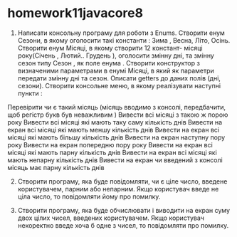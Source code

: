 # homework11javacore8

1) Написати консольну програму для роботи з Enums. Створити енум Сезони, в якому оголосити такі константи : 
Зима , Весна, Літо, Осінь. Створити енум Місяці, в якому створити 12 констант- місяці року(Січень , Лютий.. Грудень ),
оголосити змінну дні, та змінну сезон типу Сезон , як поле енума . Створити конструктор з визначеними параметрами в 
енумі Місяці, в який як параметри передати змінну дні та сезон. Описати getters до даних полів (дні, сезони). 
Створити консольне меню, в якому реалізувати наступні пункти :

Перевірити чи є такий місяць (місяць вводимо з консолі, передбачити, щоб регістр букв був неважливим )
Вивести всі місяці з такою ж порою року
Вивести всі місяці які мають таку саму кількість днів
Вивести на екран всі місяці які мають меншу кількість днів
Вивести на екран всі місяці які мають більшу кількість днів
Вивести на екран наступну пору року
Вивести на екран попередню пору року
Вивести на екран всі місяці які мають парну кількість днів
Вивести на екран всі місяці які мають непарну кількість днів
Вивести на екран чи введений з консолі місяць має парну кількість днів


2) Створити програму, яка буде повідомляти, чи є ціле число, введене користувачем, парним або непарним. 
Якщо користувач введе не ціла число, то повідомляти йому про помилку.

3) Створити програму, яка буде обчислювати і виводити на екран суму двох цілих чисел, введених користувачем. 
Якщо користувач некоректно введе хоча б одне з чисел, то повідомляти про помилку.

